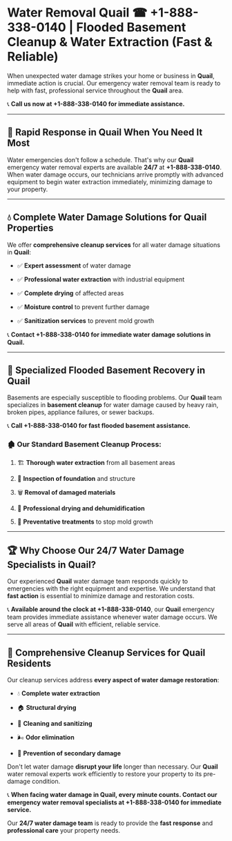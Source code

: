 # Water Removal Quail ☎ +1-888-338-0140 | Flooded Basement Cleanup & Water Extraction (Fast & Reliable)

When unexpected water damage strikes your home or business in **Quail**, immediate action is crucial. Our emergency water removal team is ready to help with fast, professional service throughout the **Quail** area. 

📞 **Call us now at +1-888-338-0140 for immediate assistance.**
---
## 🚀 Rapid Response in Quail When You Need It Most
Water emergencies don't follow a schedule. That's why our **Quail** emergency water removal experts are available **24/7** at **+1-888-338-0140**. When water damage occurs, our technicians arrive promptly with advanced equipment to begin water extraction immediately, minimizing damage to your property.
---
## 💧 Complete Water Damage Solutions for Quail Properties
We offer **comprehensive cleanup services** for all water damage situations in **Quail**:
- ✅ **Expert assessment** of water damage  
- ✅ **Professional water extraction** with industrial equipment  
- ✅ **Complete drying** of affected areas  
- ✅ **Moisture control** to prevent further damage  
- ✅ **Sanitization services** to prevent mold growth  
📞 **Contact +1-888-338-0140 for immediate water damage solutions in Quail.**
---
## 🌊 Specialized Flooded Basement Recovery in Quail
Basements are especially susceptible to flooding problems. Our **Quail** team specializes in **basement cleanup** for water damage caused by heavy rain, broken pipes, appliance failures, or sewer backups. 
📞 **Call +1-888-338-0140 for fast flooded basement assistance.**
### 🏚️ Our Standard Basement Cleanup Process:
1. 🏗️ **Thorough water extraction** from all basement areas  
2. 🔎 **Inspection of foundation** and structure  
3. 🗑️ **Removal of damaged materials**  
4. 💨 **Professional drying and dehumidification**  
5. 🚫 **Preventative treatments** to stop mold growth  
---
## 🏆 Why Choose Our 24/7 Water Damage Specialists in Quail?
Our experienced **Quail** water damage team responds quickly to emergencies with the right equipment and expertise. We understand that **fast action** is essential to minimize damage and restoration costs.
📞 **Available around the clock at +1-888-338-0140**, our **Quail** emergency team provides immediate assistance whenever water damage occurs. We serve all areas of **Quail** with efficient, reliable service.
---
## 🧹 Comprehensive Cleanup Services for Quail Residents
Our cleanup services address **every aspect of water damage restoration**:
- 💧 **Complete water extraction**  
- 🏠 **Structural drying**  
- 🧼 **Cleaning and sanitizing**  
- 🌬️ **Odor elimination**  
- 🚫 **Prevention of secondary damage**  
Don't let water damage **disrupt your life** longer than necessary. Our **Quail** water removal experts work efficiently to restore your property to its pre-damage condition.
📞 **When facing water damage in Quail, every minute counts. Contact our emergency water removal specialists at +1-888-338-0140 for immediate service.**
Our **24/7 water damage team** is ready to provide the **fast response** and **professional care** your property needs.
